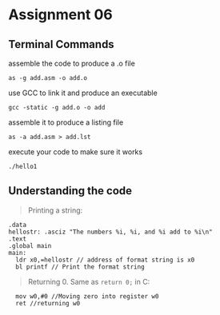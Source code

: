 # Assignment 06
## Terminal Commands
assemble the code to produce a .o file
```
as -g add.asm -o add.o
```

use GCC to link it and produce an executable
```
gcc -static -g add.o -o add
```

assemble it to produce a listing file
```
as -a add.asm > add.lst
```
execute your code to make sure it works
```
./hello1
```

## Understanding the code
> Printing a string:
```armasm
.data
hellostr: .asciz "The numbers %i, %i, and %i add to %i\n"
.text
.global main
main:
  ldr x0,=hellostr // address of format string is x0
  bl printf // Print the format string
```

> Returning 0. Same as `return 0;` in C:
```armasm
  mov w0,#0 //Moving zero into register w0
  ret //returning w0
```